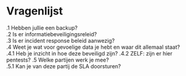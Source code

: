 # Vragenlijst
.1 Hebben jullie een backup? <br>
.2 Is er informatiebeveiligingsreleid? <br>
.3 Is er incident response beleid aanwezig? <br>
.4 Weet je wat voor gevoelige data je hebt en waar dit allemaal staat? <br>
  .4.1 Heb je inzicht in hoe deze beveiligd zijn?
  .4.2 ZELF: zijn er hier pentests?
.5 Welke partijen werk je mee? <br>
  .5.1 Kan je van deze partij de SLA doorsturen? <br>
